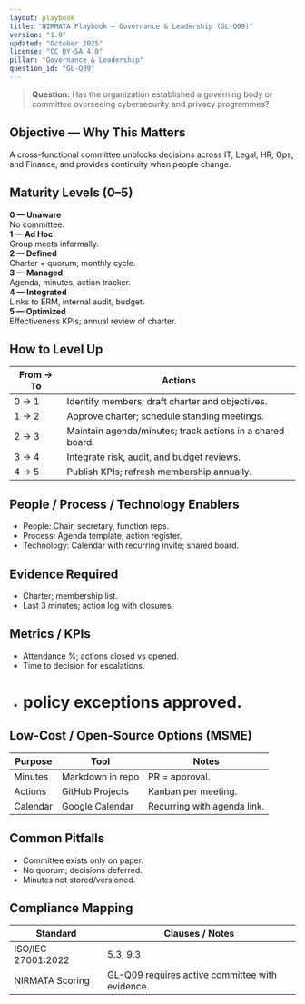 ```yaml
---
layout: playbook
title: "NIRMATA Playbook — Governance & Leadership (GL-Q09)"
version: "1.0"
updated: "October 2025"
license: "CC BY-SA 4.0"
pillar: "Governance & Leadership"
question_id: "GL-Q09"
---
```


> **Question:** Has the organization established a governing body or committee overseeing cybersecurity and privacy programmes?

## Objective — Why This Matters
A cross-functional committee unblocks decisions across IT, Legal, HR, Ops, and Finance, and provides continuity when people change.

## Maturity Levels (0–5)
<div class="levels-grid">
  <div class="level level-0"><strong>0 — Unaware</strong><br>No committee.</div>
  <div class="level level-1"><strong>1 — Ad Hoc</strong><br>Group meets informally.</div>
  <div class="level level-2"><strong>2 — Defined</strong><br>Charter + quorum; monthly cycle.</div>
  <div class="level level-3"><strong>3 — Managed</strong><br>Agenda, minutes, action tracker.</div>
  <div class="level level-4"><strong>4 — Integrated</strong><br>Links to ERM, internal audit, budget.</div>
  <div class="level level-5"><strong>5 — Optimized</strong><br>Effectiveness KPIs; annual review of charter. </div>
</div>

## How to Level Up

| From → To | Actions |
|---|---|
|0 → 1 | Identify members; draft charter and objectives. |
|1 → 2 | Approve charter; schedule standing meetings. |
|2 → 3 | Maintain agenda/minutes; track actions in a shared board. |
|3 → 4 | Integrate risk, audit, and budget reviews. |
|4 → 5 | Publish KPIs; refresh membership annually. |

## People / Process / Technology Enablers
- People: Chair, secretary, function reps.
- Process: Agenda template; action register.
- Technology: Calendar with recurring invite; shared board.

## Evidence Required
- Charter; membership list.
- Last 3 minutes; action log with closures.

## Metrics / KPIs
- Attendance %; actions closed vs opened.
- Time to decision for escalations.
- # policy exceptions approved.

## Low-Cost / Open-Source Options (MSME)

| Purpose | Tool | Notes |
|---|---|---|
|Minutes | Markdown in repo | PR = approval. |
|Actions | GitHub Projects | Kanban per meeting. |
|Calendar | Google Calendar | Recurring with agenda link. |

## Common Pitfalls
- Committee exists only on paper.
- No quorum; decisions deferred.
- Minutes not stored/versioned.

## Compliance Mapping

| Standard | Clauses / Notes |
|---|---|
|ISO/IEC 27001:2022 | 5.3, 9.3 |
|NIRMATA Scoring | GL-Q09 requires active committee with evidence.

